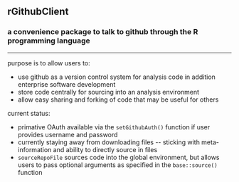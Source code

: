 ## rGithubClient
### a convenience package to talk to github through the R programming language

-----

purpose is to allow users to:
* use github as a version control system for analysis code in addition enterprise software development
* store code centrally for sourcing into an analysis environment
* allow easy sharing and forking of code that may be useful for others

current status:
* primative OAuth available via the `setGithubAuth()` function if user provides username and password
* currently staying away from downloading files -- sticking with meta-information and ability to directly source in files
* `sourceRepoFile` sources code into the global environment, but allows users to pass optional arguments as specified in the `base::source()` function
